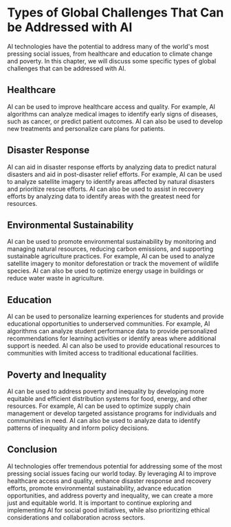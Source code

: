 # Types of Global Challenges That Can be Addressed with AI

AI technologies have the potential to address many of the world's most pressing social issues, from healthcare and education to climate change and poverty. In this chapter, we will discuss some specific types of global challenges that can be addressed with AI.

Healthcare
----------

AI can be used to improve healthcare access and quality. For example, AI algorithms can analyze medical images to identify early signs of diseases, such as cancer, or predict patient outcomes. AI can also be used to develop new treatments and personalize care plans for patients.

Disaster Response
-----------------

AI can aid in disaster response efforts by analyzing data to predict natural disasters and aid in post-disaster relief efforts. For example, AI can be used to analyze satellite imagery to identify areas affected by natural disasters and prioritize rescue efforts. AI can also be used to assist in recovery efforts by analyzing data to identify areas with the greatest need for resources.

Environmental Sustainability
----------------------------

AI can be used to promote environmental sustainability by monitoring and managing natural resources, reducing carbon emissions, and supporting sustainable agriculture practices. For example, AI can be used to analyze satellite imagery to monitor deforestation or track the movement of wildlife species. AI can also be used to optimize energy usage in buildings or reduce water waste in agriculture.

Education
---------

AI can be used to personalize learning experiences for students and provide educational opportunities to underserved communities. For example, AI algorithms can analyze student performance data to provide personalized recommendations for learning activities or identify areas where additional support is needed. AI can also be used to provide educational resources to communities with limited access to traditional educational facilities.

Poverty and Inequality
----------------------

AI can be used to address poverty and inequality by developing more equitable and efficient distribution systems for food, energy, and other resources. For example, AI can be used to optimize supply chain management or develop targeted assistance programs for individuals and communities in need. AI can also be used to analyze data to identify patterns of inequality and inform policy decisions.

Conclusion
----------

AI technologies offer tremendous potential for addressing some of the most pressing social issues facing our world today. By leveraging AI to improve healthcare access and quality, enhance disaster response and recovery efforts, promote environmental sustainability, advance education opportunities, and address poverty and inequality, we can create a more just and equitable world. It is important to continue exploring and implementing AI for social good initiatives, while also prioritizing ethical considerations and collaboration across sectors.
